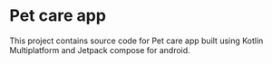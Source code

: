 # Pet care app
This project contains source code for Pet care app built using Kotlin Multiplatform and Jetpack compose for android.
